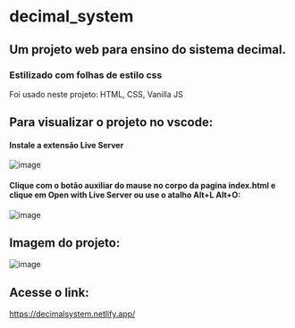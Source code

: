 # decimal_system
## Um projeto web para ensino do sistema decimal.

### Estilizado com folhas de estilo css

Foi usado neste projeto: HTML, CSS, Vanilla JS

## Para visualizar o projeto no vscode:
#### Instale a extensão Live Server
![image](https://user-images.githubusercontent.com/95495192/214014920-6e2dc1f7-01a2-4208-bd22-d2782d746c03.png)

#### Clique com o botão auxiliar do mause no corpo da pagina index.html e clique em Open with Live Server ou use o atalho Alt+L Alt+O:
![image](https://user-images.githubusercontent.com/95495192/214015823-4cc6a836-c8df-4f3d-88e6-318cbc81c713.png)

## Imagem do projeto:
![image](https://user-images.githubusercontent.com/95495192/215254193-806b3042-67e6-4fcc-9419-0db8d5db4006.png)


## Acesse o link:
https://decimalsystem.netlify.app/
